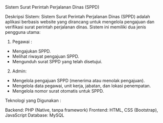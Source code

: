 Sistem Surat Perintah Perjalanan Dinas (SPPD)

Deskripsi Sistem:
Sistem Surat Perintah Perjalanan Dinas (SPPD) adalah aplikasi berbasis website yang dirancang untuk mengelola pengajuan dan verifikasi surat perintah perjalanan dinas. Sistem ini memiliki dua jenis pengguna utama:
1. Pegawai :
- Mengajukan SPPD.
- Melihat riwayat pengajuan SPPD.
- Mengunduh surat SPPD yang telah disetujui.

2. Admin:
- Mengelola pengajuan SPPD (menerima atau menolak pengajuan).
- Mengelola data pegawai, unit kerja, jabatan, dan lokasi penempatan.
- Mengelola nomor surat otomatis untuk SPPD.

Teknologi yang Digunakan :

Backend: PHP (Native, tanpa framework)
Frontend: HTML, CSS (Bootstrap), JavaScript
Database: MySQL
